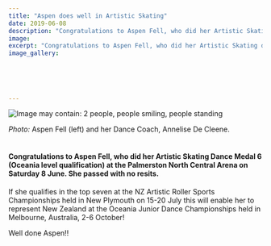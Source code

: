 ```yaml
---
title: "Aspen does well in Artistic Skating"
date: 2019-06-08
description: "Congratulations to Aspen Fell, who did her Artistic Skating dance medal 6 in the weekend and passed with no resits..."
image: 
excerpt: "Congratulations to Aspen Fell, who did her Artistic Skating dance medal 6 in the weekend and passed with no resits."
image_gallery:
    
    
    
    
    
---
```


<p><img src="https://scontent-syd2-1.xx.fbcdn.net/v/t1.0-9/64672864_2264616186920880_3910415586676441088_n.jpg?_nc_cat=100&amp;_nc_eui2=AeGVp8GVa59p037SvR5RT9PiXk6hRYZMWYJaDv4rq-VseViuK5yXskCh4eFmZwhwxkW-4DmTUjnb9FpLOdiwOOHEtABoP1XLdDA0-fzVMfleuQ&amp;_nc_ht=scontent-syd2-1.xx&amp;oh=b91ee6d40ee37283be865c6002cd5dde&amp;oe=5D831C79" alt="Image may contain: 2 people, people smiling, people standing" /></p>
<p><em>Photo:</em> Aspen Fell (left) and her Dance Coach,&nbsp;Annelise De Cleene.<br /><br /></p>
<h4>Congratulations to Aspen Fell, who did her Artistic Skating Dance Medal 6 (Oceania level qualification) at the Palmerston North Central Arena on Saturday 8 June. She passed with no resits.</h4>
<p>If she qualifies in the top seven at the NZ Artistic Roller Sports Championships held in New Plymouth on 15-20 July this will enable her to represent New Zealand at the Oceania Junior Dance Championships held&nbsp;in Melbourne, Australia, 2-6 October!</p>
<p>Well done Aspen!!&nbsp;</p>

